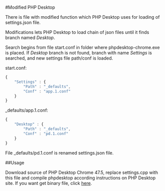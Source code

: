 #Modified PHP Desktop

There is file with modified function which PHP Desktop uses for loading of settings.json file. 

Modifications lets PHP Desktop to load chain of json files until it finds branch named *Desktop*. 

Search begins from file start.conf in folder where phpdesktop-chrome.exe is placed. If *Desktop* branch is not found, branch with name *Settings* is searched, and new settings file path/conf is loaded.

start.conf:
```javascript
{
    "Settings" : {
        "Path" : "_defaults",
        "Conf" : "app.1.conf"
    }
}
```

_defaults/app.1.conf:
```javascript
{
    "Desktop" : {
        "Path" : "_defaults",
        "Conf" : "pd.1.conf"
    }
}
```

File _defaults/pd.1.conf is renamed settings.json file.

##Usage

Download source of PHP Desktop Chrome 47.5, replace settings.cpp with this file and compile phpdesktop according instructions on PHP Desktop site. If you want get binary file, click [here](https://drive.google.com/file/d/0BxuT8ypXm7sRalNNQU1jdDJvSlU/view?usp=sharing).

